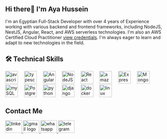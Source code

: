 ## Hi there👋 I'm Aya Hussein

I'm an Egyptian Full-Stack Developer with over 4 years of Experience working with various backend and frontend frameworks, including NodeJS, NestJS, Angular, React, and AWS serverless technologies. 
I'm also an  AWS Certified Cloud Practitioner <a href="https://www.credly.com/badges/d0289869-d5fb-4def-af7f-559bb40b7bc4">view credentials</a>. I'm always eager to learn and adapt to new technologies in the field.

## 🛠️ Technical Skills
<div align="left">
  <img src="https://cdn.jsdelivr.net/gh/devicons/devicon/icons/javascript/javascript-original.svg" height="40" title="javascript"  />
  <img width="12" />
  <img src="https://cdn.jsdelivr.net/gh/devicons/devicon/icons/typescript/typescript-original.svg" height="40" title="typescript"  />
  <img width="12" />
  <img src="https://cdn.jsdelivr.net/gh/devicons/devicon/icons/angularjs/angularjs-original.svg" height="40" title="Angular"  />
  <img width="12" />
  <img src="https://cdn.jsdelivr.net/gh/devicons/devicon/icons/nodejs/nodejs-original.svg" height="40" title="NodeJS"  />
  <img width="12" />
  <img src="https://cdn.jsdelivr.net/gh/devicons/devicon/icons/react/react-original.svg" height="40" title="React"  />
  <img width="12" />
  <img src="https://cdn.jsdelivr.net/npm/simple-icons@3.13.0/icons/amazonaws.svg" height="40" title="amazon web services"  />
  <img width="12" />
  <img src="https://cdn.jsdelivr.net/gh/devicons/devicon/icons/express/express-original.svg" height="40" title="Express"  />
  <img width="12" />
  <img src="https://cdn.jsdelivr.net/gh/devicons/devicon/icons/mongodb/mongodb-original.svg" height="40" title="Mongo DB"  />
  <img width="12" />
  <img src="https://cdn.jsdelivr.net/gh/devicons/devicon/icons/mysql/mysql-original.svg" height="40" title="mySQL"  />
  <img width="12" />
  <img src="https://cdn.jsdelivr.net/gh/devicons/devicon/icons/postgresql/postgresql-original.svg" height="40" title="PostgreSQL"  />
  <img width="12" />
  <img src="https://cdn.jsdelivr.net/gh/devicons/devicon/icons/python/python-original.svg" height="40" title="python"  />
  <img width="12" />
  <img src="https://cdn.jsdelivr.net/gh/devicons/devicon/icons/django/django-plain.svg" height="40" title="django"  />
  <img width="12" />
  <img src="https://cdn.jsdelivr.net/gh/devicons/devicon/icons/docker/docker-original.svg" height="40" title="docker"  />
  <img width="12" />
  <img src="https://cdn.jsdelivr.net/gh/devicons/devicon/icons/linux/linux-original.svg" height="40" title="linux"  />
</div>


## Contact Me
<div align="left">
  <a href="https://www.linkedin.com/in/aya-hussein-19a359134" target="_blank">
    <img src="https://raw.githubusercontent.com/maurodesouza/profile-readme-generator/master/src/assets/icons/social/linkedin/default.svg" width="52" height="40" alt="linkedin logo"  />
  </a>
  
  <a href="mailto:aya.hussein3107@gmail.com" target="_blank">
    <img src="https://raw.githubusercontent.com/maurodesouza/profile-readme-generator/master/src/assets/icons/social/gmail/default.svg" width="52" height="40" alt="gmail logo"  />
  </a>
  
  <a href="https://api.whatsapp.com/send/?phone=+201011833038" target="_blank">
    <img src="https://raw.githubusercontent.com/maurodesouza/profile-readme-generator/master/src/assets/icons/social/whatsapp/default.svg" width="52" height="40" alt="whatsapp logo"  />
  </a>
  
  <a href="https://telegram.me/ayahussein443" target="_blank">
    <img src="https://raw.githubusercontent.com/maurodesouza/profile-readme-generator/master/src/assets/icons/social/telegram/default.svg" width="52" height="40" alt="telegram logo"  />
  </a>

</div>


